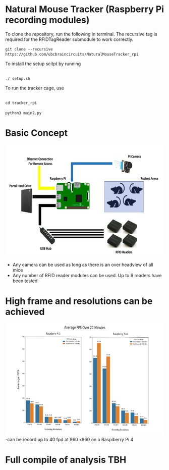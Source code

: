 # Natural Mouse Tracker (Raspberry Pi recording modules)

To clone the repository, run the following in terminal. The recursive tag is required for the RFIDTagReader submodule to work correctly.
```
git clone --recursive https://github.com/ubcbraincircuits/NaturalMouseTracker_rpi
```
To install the setup scitpt by running 

```

./ setup.sh

```
To run the tracker cage, use 
```

cd tracker_rpi

python3 main2.py
```

# Basic Concept
![](setup.png)
- Any camera can be used as long as there is an over headview of all mice
- Any number of RFID reader modules can be used. Up to 9 readers have been tested
# High frame and resolutions can be achieved 
![](performance.png)
-can be record up to 40 fpd at 960 x960 on a Raspiberry Pi 4
# Full compile of analysis TBH
